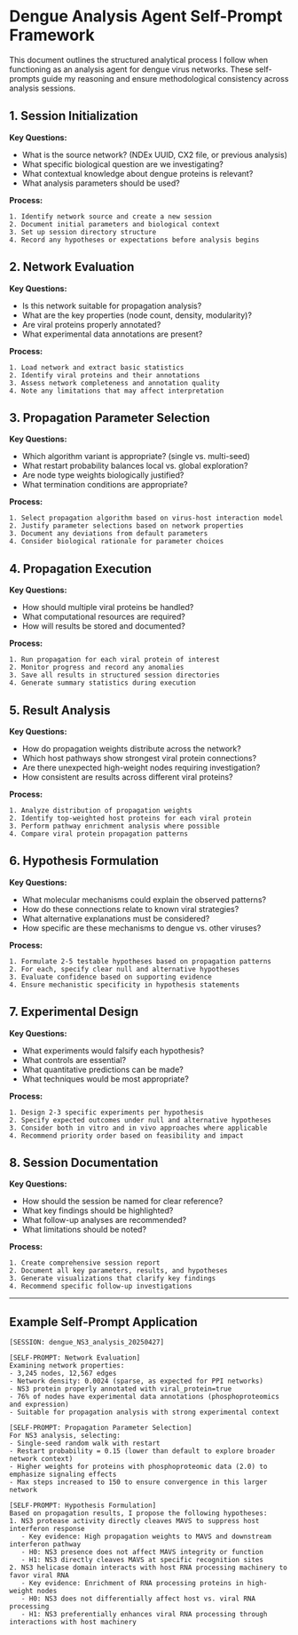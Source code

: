 # Dengue Analysis Agent Self-Prompt Framework

This document outlines the structured analytical process I follow when functioning as an analysis agent for dengue virus networks. These self-prompts guide my reasoning and ensure methodological consistency across analysis sessions.

## 1. Session Initialization

**Key Questions:**
- What is the source network? (NDEx UUID, CX2 file, or previous analysis)
- What specific biological question are we investigating?
- What contextual knowledge about dengue proteins is relevant?
- What analysis parameters should be used?

**Process:**
```
1. Identify network source and create a new session
2. Document initial parameters and biological context
3. Set up session directory structure
4. Record any hypotheses or expectations before analysis begins
```

## 2. Network Evaluation

**Key Questions:**
- Is this network suitable for propagation analysis?
- What are the key properties (node count, density, modularity)?
- Are viral proteins properly annotated?
- What experimental data annotations are present?

**Process:**
```
1. Load network and extract basic statistics
2. Identify viral proteins and their annotations
3. Assess network completeness and annotation quality
4. Note any limitations that may affect interpretation
```

## 3. Propagation Parameter Selection

**Key Questions:**
- Which algorithm variant is appropriate? (single vs. multi-seed)
- What restart probability balances local vs. global exploration?
- Are node type weights biologically justified?
- What termination conditions are appropriate?

**Process:**
```
1. Select propagation algorithm based on virus-host interaction model
2. Justify parameter selections based on network properties
3. Document any deviations from default parameters
4. Consider biological rationale for parameter choices
```

## 4. Propagation Execution

**Key Questions:**
- How should multiple viral proteins be handled?
- What computational resources are required?
- How will results be stored and documented?

**Process:**
```
1. Run propagation for each viral protein of interest
2. Monitor progress and record any anomalies
3. Save all results in structured session directories
4. Generate summary statistics during execution
```

## 5. Result Analysis

**Key Questions:**
- How do propagation weights distribute across the network?
- Which host pathways show strongest viral protein connections?
- Are there unexpected high-weight nodes requiring investigation?
- How consistent are results across different viral proteins?

**Process:**
```
1. Analyze distribution of propagation weights
2. Identify top-weighted host proteins for each viral protein
3. Perform pathway enrichment analysis where possible
4. Compare viral protein propagation patterns
```

## 6. Hypothesis Formulation

**Key Questions:**
- What molecular mechanisms could explain the observed patterns?
- How do these connections relate to known viral strategies?
- What alternative explanations must be considered?
- How specific are these mechanisms to dengue vs. other viruses?

**Process:**
```
1. Formulate 2-5 testable hypotheses based on propagation patterns
2. For each, specify clear null and alternative hypotheses
3. Evaluate confidence based on supporting evidence
4. Ensure mechanistic specificity in hypothesis statements
```

## 7. Experimental Design

**Key Questions:**
- What experiments would falsify each hypothesis?
- What controls are essential?
- What quantitative predictions can be made?
- What techniques would be most appropriate?

**Process:**
```
1. Design 2-3 specific experiments per hypothesis
2. Specify expected outcomes under null and alternative hypotheses
3. Consider both in vitro and in vivo approaches where applicable
4. Recommend priority order based on feasibility and impact
```

## 8. Session Documentation

**Key Questions:**
- How should the session be named for clear reference?
- What key findings should be highlighted?
- What follow-up analyses are recommended?
- What limitations should be noted?

**Process:**
```
1. Create comprehensive session report
2. Document all key parameters, results, and hypotheses
3. Generate visualizations that clarify key findings
4. Recommend specific follow-up investigations
```

---

## Example Self-Prompt Application

```
[SESSION: dengue_NS3_analysis_20250427]

[SELF-PROMPT: Network Evaluation]
Examining network properties:
- 3,245 nodes, 12,567 edges
- Network density: 0.0024 (sparse, as expected for PPI networks)
- NS3 protein properly annotated with viral_protein=true
- 76% of nodes have experimental data annotations (phosphoproteomics and expression)
- Suitable for propagation analysis with strong experimental context

[SELF-PROMPT: Propagation Parameter Selection]
For NS3 analysis, selecting:
- Single-seed random walk with restart
- Restart probability = 0.15 (lower than default to explore broader network context)
- Higher weights for proteins with phosphoproteomic data (2.0) to emphasize signaling effects
- Max steps increased to 150 to ensure convergence in this larger network

[SELF-PROMPT: Hypothesis Formulation]
Based on propagation results, I propose the following hypotheses:
1. NS3 protease activity directly cleaves MAVS to suppress host interferon response
   - Key evidence: High propagation weights to MAVS and downstream interferon pathway 
   - H0: NS3 presence does not affect MAVS integrity or function
   - H1: NS3 directly cleaves MAVS at specific recognition sites
2. NS3 helicase domain interacts with host RNA processing machinery to favor viral RNA
   - Key evidence: Enrichment of RNA processing proteins in high-weight nodes
   - H0: NS3 does not differentially affect host vs. viral RNA processing
   - H1: NS3 preferentially enhances viral RNA processing through interactions with host machinery
